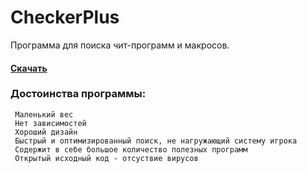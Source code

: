 # CheckerPlus
Программа для поиска чит-программ и макросов.  
#### [Скачать](https://github.com/Kaidoz/CheckerPlus/releases/download/1.3.0.0/)


### Достоинства программы: 
     Маленький вес  
     Нет зависимостей  
     Хороший дизайн  
     Быстрый и оптимизированный поиск, не нагружающий систему игрока  
     Содержит в себе большое количество полезных программ  
     Открытый исходный код - отсуствие вирусов  

